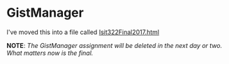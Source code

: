 # GistManager

I've moved this into a file called [Isit322Final2017.html][isit-final]

[isit-final]: http://www.ccalvert.net/books/CloudNotes/Assignments/MidtermFinal/Isit322Final2017.html

**NOTE**: _The GistManager assignment will be deleted in the next day or two. What matters now is the final._
